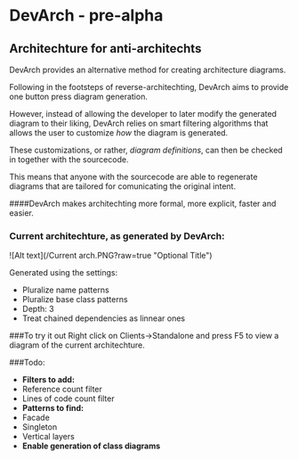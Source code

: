 # DevArch - pre-alpha
## Architechture for anti-architechts

DevArch provides an alternative method for creating architecture diagrams.

Following in the footsteps of reverse-architechting, DevArch aims to provide one button press diagram generation.

However, instead of allowing the developer to later modify the generated diagram to their liking, DevArch relies on smart filtering algorithms that allows the user to customize *how* the diagram is generated.

These customizations, or rather, *diagram definitions*, can then be checked in together with the sourcecode. 

This means that anyone with the sourcecode are able to regenerate diagrams that are tailored for comunicating the original intent.

####DevArch makes architechting more formal, more explicit, faster and easier.

### Current architechture, as generated by DevArch:
![Alt text](/Current arch.PNG?raw=true "Optional Title")

Generated using the settings:
 - Pluralize name patterns
 - Pluralize base class patterns
 - Depth: 3
 - Treat chained dependencies as linnear ones

###To try it out
Right click on Clients->Standalone and press F5 to view a diagram of the current architechture.

###Todo:
* **Filters to add:**
* Reference count filter
* Lines of code count filter
* **Patterns to find:**
* Facade
* Singleton
* Vertical layers
* **Enable generation of class diagrams**

